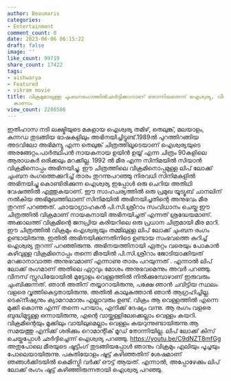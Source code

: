 ```yaml
---
author: Beaumaris
categories:
- Entertainment
comment_count: 0
date: 2023-06-06 06:15:22
draft: false
image: ''
like_count: 99719
share_count: 17422
tags:
- aishwarya
- Featured
- vikram movie
title: വിക്രമുമായുള്ള ചുംബനരംഗത്തിൽഛര്‍ദ്ദിക്കാനാണ് തോന്നിയതെന്ന് ഐശ്വര്യ, വീഡിയോ
  കാണാം
view_count: 2286586
---
```


ഇതിഹാസ നടി ലക്ഷ്മിയുടെ മകളായ ഐശ്വര്യ തമിഴ്, തെലുങ്ക്, മലയാളം, കന്നഡ തുടങ്ങിയ ഭാഷകളിലും അഭിനയിച്ചിട്ടുണ്ട്.1989ൽ പുറത്തിറങ്ങിയ അടവിലോ അഭിമന്യു എന്ന തെലുങ്ക് ചിത്രത്തിലൂടെയാണ് ഐശ്വര്യയുടെ അരങ്ങേറ്റം.പാർത്ഥിപൻ നായകനായ ഉയിൻ ഉയ്യ് എന്ന ചിത്രം 90കളിലെ ആരാധകർ ഒരിക്കലും മറക്കില്ല. 1992 ൽ മീര എന്ന സിനിമയിൽ സിയാൻ വിക്രമിനൊപ്പം അഭിനയിച്ചു. ഈ ചിത്രത്തിലെ വിക്രമിനൊപ്പമുള്ള ലിപ് ലോക്ക് ചുംബന രംഗത്തെക്കുറിച്ച് താരം തുറന്നുപറഞ്ഞു നിരവധി സിനിമകളിൽ അഭിനയിച്ചു കൊണ്ടിരിക്കുന്ന ഐശ്വര്യ ഇപ്പോൾ ഒരു ചെറിയ അതിഥി വേഷത്തിൽ എത്തുകയാണ്. ഈ സാഹചര്യത്തിൽ ഒരു പ്രമുഖ യൂട്യൂബ് ചാനലിന് നൽകിയ അഭിമുഖത്തിലാണ് സിനിമയിൽ അഭിനയിച്ചതിന്റെ അനുഭവം മീര തുറന്ന് പറഞ്ഞത്. ഛായാഗ്രാഹകൻ പി.സി.ശ്രീറാം സംവിധാനം ചെയ്ത ഈ ചിത്രത്തിൽ വിക്രമാണ് നായകനായി അഭിനയിച്ചത് എന്നത് ശ്രദ്ധേയമാണ്. [](https://cdn.boolokam.com/articles/2023/06/wqd.jpg)അക്കാലത്ത് വിക്രമിന്റെ ജനപ്രിയ കരിയറിലെ ഒരു പ്രധാന ചിത്രമായി മീര മാറി. ഈ ചിത്രത്തിൽ വിക്രമും ഐശ്വര്യയും തമ്മിലുള്ള ലിപ് ലോക്ക് ചുംബന രംഗം ഉണ്ടായിരുന്നു. ഇതിൽ അഭിനയിക്കുന്നതിനിടെ ഉണ്ടായ സംഭവത്തെ കുറിച്ച് ഐശ്വര്യ തുറന്ന് പറഞ്ഞിരുന്നു. അഭിനയത്തിനായി ഏതറ്റം വരെയും പോകാൻ കഴിവുള്ള വിക്രമിനൊപ്പം തന്നെ മീരയിൽ പി.സി.ശ്രീറാം ജോടിയാക്കിയത് മറക്കാനാവാത്ത അനുഭവമാണ് എന്നാണു താരം പറയുന്നത് . എന്നാൽ ലിപ് ലോക്ക് രംഗമാണ് അതിലെ ഏറ്റവും മോശം അനുഭവമെന്നും അവർ പറഞ്ഞു. വീനസ് സ്റ്റുഡിയോയില്‍ മുട്ടോളം വെള്ളത്തിൽ നിൽക്കുമ്പോഴാണ് ഇരുവരും ചുംബിക്കുന്നത്. ഞാൻ അതിന് തയ്യാറായിരുന്നു, പക്ഷേ ഞാൻ ചവിട്ടിയ സ്ഥലം വളരെ വൃത്തികെട്ടതായിരുന്നു. അതിൽ കാലുകുത്താൻ ഞാൻ ആഗ്രഹിച്ചില്ല. ടെക്‌നീഷ്യനും ക്യാമറാമാനും എല്ലാവരും ഉണ്ട്. വിക്രം ആ വെള്ളത്തില്‍ എന്നെ മുക്കി കൊന്നു എന്ന് തന്നെ പറയാം, എനിക്ക് ദേഷ്യം വന്നു. ആ രംഗം വളരെ ബുദ്ധിമുട്ടുള്ള ഒന്നായിരുന്നു, എന്റെ വായ്ക്കുള്ളിലേക്കെല്ലാം വെള്ളം കയറി. വിക്രമിന്റെയും മൂക്കിലും വായിലുമെല്ലാം വെള്ളം കയറുന്നുണ്ടായിരുന്നു.ആ സമയത്തു എനിക്ക് ശരിക്കും റൊമാന്റിക് മൂഡ് തോന്നിയില്ല. ലിപ് ലോക്ക് കിസ് ചെയ്തപ്പോൾ ഛർദ്ദിച്ചെന്ന് ഐശ്വര്യ പറഞ്ഞു. https://youtu.be/C9dNZT8mfGg അതുപോലെ മീരയുടെ ഷൂട്ടിംഗ് തുടങ്ങിയപ്പോൾ ഞാനും വിക്രമും എലിയും പൂച്ചയും പോലെയായിരുന്നു. പകുതിയോളം ഷൂട്ട് കഴിഞ്ഞതിന് ശേഷമാണ് ഞങ്ങൾക്കിടയിൽ കെമിസ്ട്രി വർക്ക് ഔട്ട് ആയത്. എന്നാൽ, അപ്പോഴേക്കും ലിപ് ലോക്ക് രംഗം ഷൂട്ട് കഴിഞ്ഞിരുന്നതായി ഐശ്വര്യ പറഞ്ഞു.